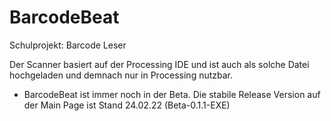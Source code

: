 # BarcodeBeat
Schulprojekt: Barcode Leser

Der Scanner basiert auf der Processing IDE und ist auch als solche Datei hochgeladen und demnach nur in Processing nutzbar.


- BarcodeBeat ist immer noch in der Beta. Die stabile Release Version auf der Main Page ist Stand 24.02.22 (Beta-0.1.1-EXE)
